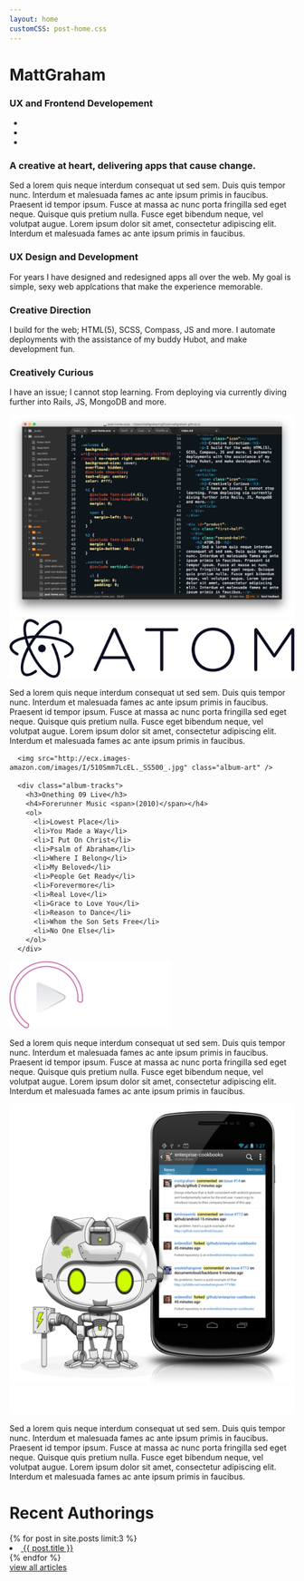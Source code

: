 ```yaml
---
layout: home
customCSS: post-home.css
---
```

<div class="welcome">
  <div class="content">
    <h1>Matt<span>Graham</span></h1>
    <h3>UX and Frontend Developement</h3>
    <ul>
      <li class="twitter"><a href="http://twitter.com/michigangraham"><span class="icon-twitter"></span></a></li>
      <li class="github"><a href="http://github.com/mattgraham"><span class="icon-github"></span></a></li>
      <li class="dribbble"><a href="http://dribbble.com/mattgraham"><span class="icon-dribbble"></span></a></li>
    </ul>
  </div>
</div>
<!-- end welcome -->

<div class="about">
  <div class="content">
  <h3>A creative at heart, delivering apps that cause change.</h3>
  <p>Sed a lorem quis neque interdum consequat ut sed sem. Duis quis tempor nunc. Interdum et malesuada fames ac ante ipsum primis in faucibus. Praesent id tempor ipsum. Fusce at massa ac nunc porta fringilla sed eget neque. Quisque quis pretium nulla. Fusce eget bibendum neque, vel volutpat augue. Lorem ipsum dolor sit amet, consectetur adipiscing elit. Interdum et malesuada fames ac ante ipsum primis in faucibus.</p>
  </div>
</div>

<div id="skills">
  <div class="content">
    <article>
      <span class="icon design"></span>
      <h3>UX Design and Development</h3>
      <p>For years I have designed and redesigned apps all over the web. My goal is simple, sexy web applcations that make the experience memorable.</p>
    </article>
    <article>
      <span class="icon direction"></span>
      <h3>Creative Direction</h3>
      <p>I build for the web; HTML(5), SCSS, Compass, JS and more. I automate deployments with the assistance of my buddy Hubot, and make development fun. </p>
    </article>
    <article>
      <span class="icon curious"></span>
      <h3>Creatively Curious</h3>
      <p>I have an issue; I cannot stop learning. From deploying via currently diving further into Rails, JS, MongoDB and more.</p>
    </article>
  </div>
</div>

<div class="portfolio-item" id="atom">
  <div class="portfolio-item-inner">
  <div class="portfolio-item-demo">
    <img src="assets/images/atom.png" alt="">
  </div>
  <div class="portfolio-item-content">
    <img src="assets/images/atom-logo.svg" class="logo" alt="">
    <p>Sed a lorem quis neque interdum consequat ut sed sem. Duis quis tempor nunc. Interdum et malesuada fames ac ante ipsum primis in faucibus. Praesent id tempor ipsum. Fusce at massa ac nunc porta fringilla sed eget neque. Quisque quis pretium nulla. Fusce eget bibendum neque, vel volutpat augue. Lorem ipsum dolor sit amet, consectetur adipiscing elit. Interdum et malesuada fames ac ante ipsum primis in faucibus.</p>
  </div>
  </div>
</div>

<div class="portfolio-item" id="play">
  <div class="portfolio-item-inner">
  <div class="portfolio-item-demo">

      <img src="http://ecx.images-amazon.com/images/I/510Smm7LcEL._SS500_.jpg" class="album-art" />

      <div class="album-tracks">
        <h3>Onething 09 Live</h3>
        <h4>Forerunner Music <span>(2010)</span></h4>
        <ol>
          <li>Lowest Place</li>
          <li>You Made a Way</li>
          <li>I Put On Christ</li>
          <li>Psalm of Abraham</li>
          <li>Where I Belong</li>
          <li>My Beloved</li>
          <li>People Get Ready</li>
          <li>Forevermore</li>
          <li>Real Love</li>
          <li>Grace to Love You</li>
          <li>Reason to Dance</li>
          <li>Whom the Son Sets Free</li>
          <li>No One Else</li>
        </ol>
      </div>

  </div>
  <div class="portfolio-item-content">
    <img src="assets/images/play-logo.png" class="logo" alt="">
    <p>Sed a lorem quis neque interdum consequat ut sed sem. Duis quis tempor nunc. Interdum et malesuada fames ac ante ipsum primis in faucibus. Praesent id tempor ipsum. Fusce at massa ac nunc porta fringilla sed eget neque. Quisque quis pretium nulla. Fusce eget bibendum neque, vel volutpat augue. Lorem ipsum dolor sit amet, consectetur adipiscing elit. Interdum et malesuada fames ac ante ipsum primis in faucibus.</p>
  </div>
  </div>
</div>

<div class="portfolio-item" id="android">
  <div class="portfolio-item-inner">
  <div class="portfolio-item-demo">
    <img src="assets/images/android-demo.png" alt="">
  </div>
  <div class="portfolio-item-content">
    <img src="assets/images/githubandroid-logo.svg" class="logo" alt="">
    <p>Sed a lorem quis neque interdum consequat ut sed sem. Duis quis tempor nunc. Interdum et malesuada fames ac ante ipsum primis in faucibus. Praesent id tempor ipsum. Fusce at massa ac nunc porta fringilla sed eget neque. Quisque quis pretium nulla. Fusce eget bibendum neque, vel volutpat augue. Lorem ipsum dolor sit amet, consectetur adipiscing elit. Interdum et malesuada fames ac ante ipsum primis in faucibus.</p>
  </div>
  </div>
</div>

<div id="articles">
  <div class="content">
    <h1>Recent Authorings</h1>
  {% for post in site.posts limit:3 %}
      <li class="{% cycle 'even', 'odd' %}">
        <a href="{{ post.url }}">
          <img src="{{ post.thumb }}" alt="">
          <span class="article-title">{{ post.title }}</span>
          <!-- <span class="article-date">{{ post.date | date: "%-m/%-d/%Y" }}</span> -->
        </a>
      </li>
  {% endfor %}
  </div>
  <span class="content view-all"><a href="/articles.html">view all articles</a></span>

</div>

